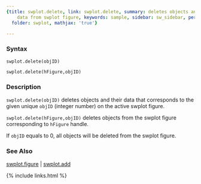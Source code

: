 ```yaml
---
{title: swplot.delete, link: swplot.delete, summary: deletes objects and corresponding
    data from swplot figure, keywords: sample, sidebar: sw_sidebar, permalink: swplot_delete,
  folder: swplot, mathjax: 'true'}

---
```

  
### Syntax
  
`swplot.delete(objID)`
 
`swplot.delete(hFigure,objID)`
  
### Description
  
`swplot.delete(objID)` deletes objects and their data that corresponds to
the given unique `objID` (integer number) on the active swplot figure.
 
`swplot.delete(hFigure,objID)` deletes objects from the swplot figure
corresponding to `hFigure` handle.
   
If `objID` equals to 0, all objects will be deleted from the swplot
figure.
   
### See Also
 
[swplot.figure](swplot_figure) \| [swplot.add](swplot_add)
 

{% include links.html %}
